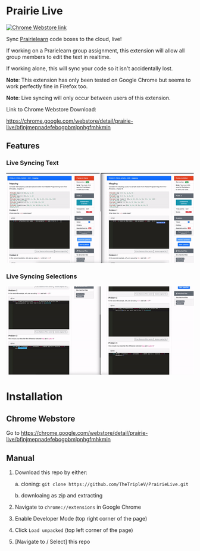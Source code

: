 # Prairie Live

[![Chrome Webstore link](https://developer.chrome.com/webstore/images/ChromeWebStore_BadgeWBorder_v2_206x58.png)](https://chrome.google.com/webstore/detail/prairie-live/bfinjmepnadefebogpbmlpnhgfmhkmin)

Sync [Prairielearn](https://prairielearn.engr.illinois.edu/) code boxes to the cloud, live!

If working on a Prarielearn group assignment, this extension will allow all group members to edit the text in realtime.

If working alone, this will sync your code so it isn't accidentally lost.

**Note**: This extension has only been tested on Google Chrome but seems to work perfectly fine in Firefox too.

**Note**: Live syncing will only occur between users of this extension. 

Link to Chrome Webstore Download:

https://chrome.google.com/webstore/detail/prairie-live/bfinjmepnadefebogpbmlpnhgfmhkmin

## Features

### Live Syncing Text
![Live Syncing Text](images/plsync.gif)

### Live Syncing Selections
![Live Syncing Text](images/plselection.gif)

# Installation

## Chrome Webstore
Go to https://chrome.google.com/webstore/detail/prairie-live/bfinjmepnadefebogpbmlpnhgfmhkmin

## Manual

1. Download this repo by either:

    a. cloning: `git clone https://github.com/TheTripleV/PrairieLive.git`

    b. downloaing as zip and extracting
2. Navigate to `chrome://extensions` in Google Chrome
3. Enable Developer Mode (top right corner of the page)
4. Click `Load unpacked` (top left corner of the page)
5. [Navigate to / Select] this repo